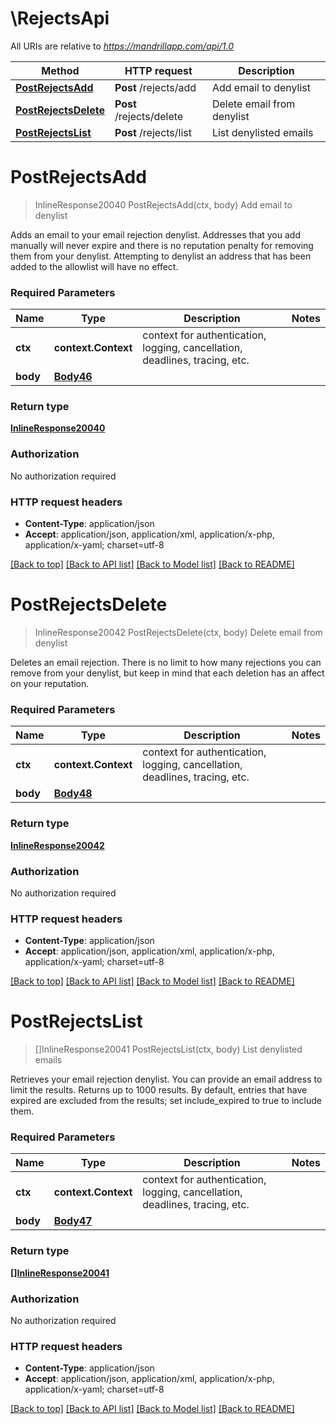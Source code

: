 # \RejectsApi

All URIs are relative to *https://mandrillapp.com/api/1.0*

Method | HTTP request | Description
------------- | ------------- | -------------
[**PostRejectsAdd**](RejectsApi.md#PostRejectsAdd) | **Post** /rejects/add | Add email to denylist
[**PostRejectsDelete**](RejectsApi.md#PostRejectsDelete) | **Post** /rejects/delete | Delete email from denylist
[**PostRejectsList**](RejectsApi.md#PostRejectsList) | **Post** /rejects/list | List denylisted emails


# **PostRejectsAdd**
> InlineResponse20040 PostRejectsAdd(ctx, body)
Add email to denylist

Adds an email to your email rejection denylist. Addresses that you add manually will never expire and there is no reputation penalty for removing them from your denylist. Attempting to denylist an address that has been added to the allowlist will have no effect.

### Required Parameters

Name | Type | Description  | Notes
------------- | ------------- | ------------- | -------------
 **ctx** | **context.Context** | context for authentication, logging, cancellation, deadlines, tracing, etc.
  **body** | [**Body46**](Body46.md)|  | 

### Return type

[**InlineResponse20040**](inline_response_200_40.md)

### Authorization

No authorization required

### HTTP request headers

 - **Content-Type**: application/json
 - **Accept**: application/json, application/xml, application/x-php, application/x-yaml; charset=utf-8

[[Back to top]](#) [[Back to API list]](../README.md#documentation-for-api-endpoints) [[Back to Model list]](../README.md#documentation-for-models) [[Back to README]](../README.md)

# **PostRejectsDelete**
> InlineResponse20042 PostRejectsDelete(ctx, body)
Delete email from denylist

Deletes an email rejection. There is no limit to how many rejections you can remove from your denylist, but keep in mind that each deletion has an affect on your reputation.

### Required Parameters

Name | Type | Description  | Notes
------------- | ------------- | ------------- | -------------
 **ctx** | **context.Context** | context for authentication, logging, cancellation, deadlines, tracing, etc.
  **body** | [**Body48**](Body48.md)|  | 

### Return type

[**InlineResponse20042**](inline_response_200_42.md)

### Authorization

No authorization required

### HTTP request headers

 - **Content-Type**: application/json
 - **Accept**: application/json, application/xml, application/x-php, application/x-yaml; charset=utf-8

[[Back to top]](#) [[Back to API list]](../README.md#documentation-for-api-endpoints) [[Back to Model list]](../README.md#documentation-for-models) [[Back to README]](../README.md)

# **PostRejectsList**
> []InlineResponse20041 PostRejectsList(ctx, body)
List denylisted emails

Retrieves your email rejection denylist. You can provide an email address to limit the results. Returns up to 1000 results. By default, entries that have expired are excluded from the results; set include_expired to true to include them.

### Required Parameters

Name | Type | Description  | Notes
------------- | ------------- | ------------- | -------------
 **ctx** | **context.Context** | context for authentication, logging, cancellation, deadlines, tracing, etc.
  **body** | [**Body47**](Body47.md)|  | 

### Return type

[**[]InlineResponse20041**](inline_response_200_41.md)

### Authorization

No authorization required

### HTTP request headers

 - **Content-Type**: application/json
 - **Accept**: application/json, application/xml, application/x-php, application/x-yaml; charset=utf-8

[[Back to top]](#) [[Back to API list]](../README.md#documentation-for-api-endpoints) [[Back to Model list]](../README.md#documentation-for-models) [[Back to README]](../README.md)

